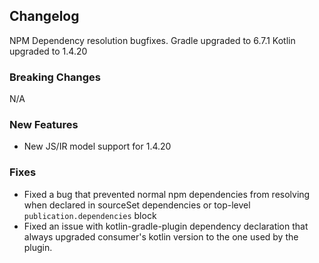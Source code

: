 ## Changelog
NPM Dependency resolution bugfixes.
Gradle upgraded to 6.7.1
Kotlin upgraded to 1.4.20

### Breaking Changes
N/A

### New Features
* New JS/IR model support for 1.4.20

### Fixes
* Fixed a bug that prevented normal npm dependencies from resolving when declared
  in sourceSet dependencies or top-level `publication.dependencies` block
* Fixed an issue with kotlin-gradle-plugin dependency declaration that always upgraded
  consumer's kotlin version to the one used by the plugin.
